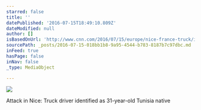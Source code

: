 ```yaml
---
starred: false
title: ''
datePublished: '2016-07-15T18:49:10.809Z'
dateModified: null
author: []
isBasedOnUrl: 'http://www.cnn.com/2016/07/15/europe/nice-france-truck/index.html'
sourcePath: _posts/2016-07-15-018bb1b8-9a95-4544-b783-8187b7c97dbc.md
inFeed: true
hasPage: false
inNav: false
_type: MediaObject

---
```

![](https://the-grid-user-content.s3-us-west-2.amazonaws.com/86436e09-d3a7-442c-a658-aeac40183065.jpg)

Attack in Nice: Truck driver identified as 31-year-old Tunisia native